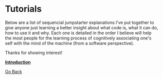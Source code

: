 
# Tutorials 

Below are a list of sequencial jumpstarter explanations I've put together to give anyone just learning a better insight about what code is, what it can do, how to use it and why. Each one is detailed in the order I believe will help the most people for the learning process of cognitively associating one's self with the mind of the machine (from a software perspective).

Thanks for showing interest!


**[Introduction](https://trevorghseay.github.io/goto-Toggle/Introduction)**


[Go Back](https://trevorghseay.github.io/goto-Toggle/Practice)
